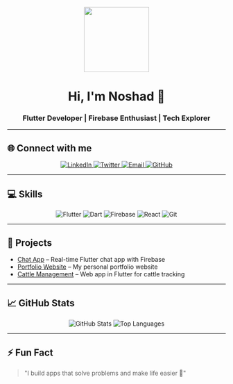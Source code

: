 <p align="center">
  <img src="https://media.giphy.com/media/hvRJCLFzcasrR4ia7z/giphy.gif" width="150"/>
</p>

<h1 align="center">Hi, I'm Noshad 👋</h1>
<h3 align="center">Flutter Developer | Firebase Enthusiast | Tech Explorer</h3>

---

## 🌐 Connect with me
<p align="center">
  <a href="https://www.linkedin.com/in/yourprofile" target="_blank">
    <img alt="LinkedIn" src="https://img.shields.io/badge/LinkedIn-0077B5?style=for-the-badge&logo=linkedin&logoColor=white"/>
  </a>
  <a href="https://twitter.com/yourprofile" target="_blank">
    <img alt="Twitter" src="https://img.shields.io/badge/Twitter-1DA1F2?style=for-the-badge&logo=twitter&logoColor=white"/>
  </a>
  <a href="mailto:your-email@example.com" target="_blank">
    <img alt="Email" src="https://img.shields.io/badge/Email-D14836?style=for-the-badge&logo=gmail&logoColor=white"/>
  </a>
  <a href="https://github.com/nk691929" target="_blank">
    <img alt="GitHub" src="https://img.shields.io/badge/GitHub-181717?style=for-the-badge&logo=github&logoColor=white"/>
  </a>
</p>

---

## 💻 Skills
<p align="center">
  <img alt="Flutter" src="https://img.shields.io/badge/Flutter-02569B?style=for-the-badge&logo=flutter&logoColor=white"/>
  <img alt="Dart" src="https://img.shields.io/badge/Dart-0175C2?style=for-the-badge&logo=dart&logoColor=white"/>
  <img alt="Firebase" src="https://img.shields.io/badge/Firebase-FFCA28?style=for-the-badge&logo=firebase&logoColor=black"/>
  <img alt="React" src="https://img.shields.io/badge/React-61DAFB?style=for-the-badge&logo=react&logoColor=black"/>
  <img alt="Git" src="https://img.shields.io/badge/Git-F05032?style=for-the-badge&logo=git&logoColor=white"/>
</p>

---

## 🔭 Projects
- [Chat App](https://github.com/nk691929/chatapp) – Real-time Flutter chat app with Firebase
- [Portfolio Website](https://github.com/nk691929/portfolio) – My personal portfolio website
- [Cattle Management](https://github.com/nk691929/cattlewebsite) – Web app in Flutter for cattle tracking

---

## 📈 GitHub Stats
<p align="center">
  <img src="https://github-readme-stats.vercel.app/api?username=nk691929&show_icons=true&theme=radical" alt="GitHub Stats"/>
  <img src="https://github-readme-stats.vercel.app/api/top-langs/?username=nk691929&layout=compact&theme=radical" alt="Top Languages"/>
</p>

---

## ⚡ Fun Fact
> "I build apps that solve problems and make life easier 🚀"
